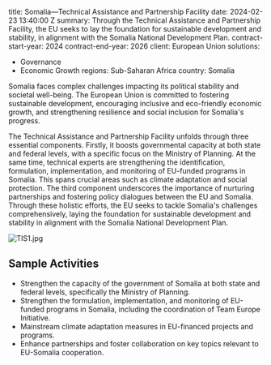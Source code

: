 
title: Somalia—Technical Assistance and Partnership Facility
date: 2024-02-23 13:40:00 Z
summary: Through the Technical Assistance and Partnership Facility, the EU seeks to
  lay the foundation for sustainable development and stability, in alignment with
  the Somalia National Development Plan.
contract-start-year: 2024
contract-end-year: 2026
client: European Union
solutions:
- Governance
- Economic Growth
regions: Sub-Saharan Africa
country: Somalia


Somalia faces complex challenges impacting its political stability and societal well-being. The European Union is committed to fostering sustainable development, encouraging inclusive and eco-friendly economic growth, and strengthening resilience and social inclusion for Somalia's progress.

The Technical Assistance and Partnership Facility unfolds through three essential components. Firstly, it boosts governmental capacity at both state and federal levels, with a specific focus on the Ministry of Planning. At the same time, technical experts are strengthening the identification, formulation, implementation, and monitoring of EU-funded programs in Somalia. This spans crucial areas such as climate adaptation and social protection. The third component underscores the importance of nurturing partnerships and fostering policy dialogues between the EU and Somalia. Through these holistic efforts, the EU seeks to tackle Somalia's challenges comprehensively, laying the foundation for sustainable development and stability in alignment with the Somalia National Development Plan.

![TIS1.jpg](/uploads/TIS1.jpg)

## Sample Activities

* Strengthen the capacity of the government of Somalia at both state and federal levels, specifically the Ministry of Planning.
* Strengthen the formulation, implementation, and monitoring of EU-funded programs in Somalia, including the coordination of Team Europe Initiative.
* Mainstream climate adaptation measures in EU-financed projects and programs.
* Enhance partnerships and foster collaboration on key topics relevant to EU-Somalia cooperation.
